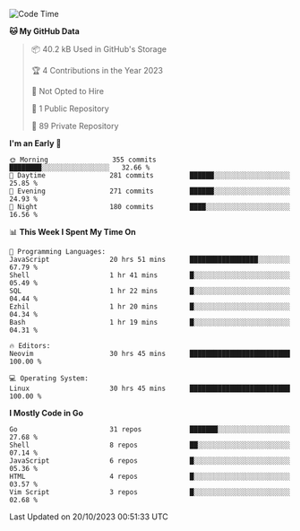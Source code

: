 
<!--START_SECTION:waka-->
![Code Time](http://img.shields.io/badge/Code%20Time-4%2C164%20hrs%2031%20mins-blue)

**🐱 My GitHub Data** 

> 📦 40.2 kB Used in GitHub's Storage 
 > 
> 🏆 4 Contributions in the Year 2023
 > 
> 🚫 Not Opted to Hire
 > 
> 📜 1 Public Repository 
 > 
> 🔑 89 Private Repository 
 > 
**I'm an Early 🐤** 

```text
🌞 Morning                355 commits         ████████░░░░░░░░░░░░░░░░░   32.66 % 
🌆 Daytime                281 commits         ██████░░░░░░░░░░░░░░░░░░░   25.85 % 
🌃 Evening                271 commits         ██████░░░░░░░░░░░░░░░░░░░   24.93 % 
🌙 Night                  180 commits         ████░░░░░░░░░░░░░░░░░░░░░   16.56 % 
```


📊 **This Week I Spent My Time On** 

```text
💬 Programming Languages: 
JavaScript               20 hrs 51 mins      █████████████████░░░░░░░░   67.79 % 
Shell                    1 hr 41 mins        █░░░░░░░░░░░░░░░░░░░░░░░░   05.49 % 
SQL                      1 hr 22 mins        █░░░░░░░░░░░░░░░░░░░░░░░░   04.44 % 
Ezhil                    1 hr 20 mins        █░░░░░░░░░░░░░░░░░░░░░░░░   04.34 % 
Bash                     1 hr 19 mins        █░░░░░░░░░░░░░░░░░░░░░░░░   04.31 % 

🔥 Editors: 
Neovim                   30 hrs 45 mins      █████████████████████████   100.00 % 

💻 Operating System: 
Linux                    30 hrs 45 mins      █████████████████████████   100.00 % 
```

**I Mostly Code in Go** 

```text
Go                       31 repos            ███████░░░░░░░░░░░░░░░░░░   27.68 % 
Shell                    8 repos             ██░░░░░░░░░░░░░░░░░░░░░░░   07.14 % 
JavaScript               6 repos             █░░░░░░░░░░░░░░░░░░░░░░░░   05.36 % 
HTML                     4 repos             █░░░░░░░░░░░░░░░░░░░░░░░░   03.57 % 
Vim Script               3 repos             █░░░░░░░░░░░░░░░░░░░░░░░░   02.68 % 
```




 Last Updated on 20/10/2023 00:51:33 UTC
<!--END_SECTION:waka-->
